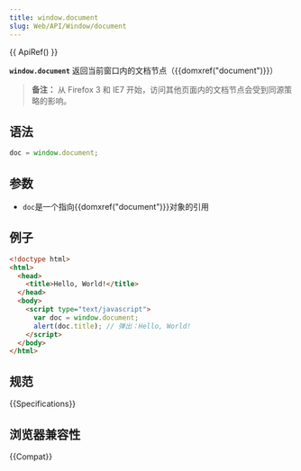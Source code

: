 ```yaml
---
title: window.document
slug: Web/API/Window/document
---
```


{{ ApiRef() }}

**`window.document`** 返回当前窗口内的文档节点（{{domxref("document")}}）

> **备注：** 从 Firefox 3 和 IE7 开始，访问其他页面内的文档节点会受到同源策略的影响。

## 语法

```js
doc = window.document;
```

## 参数

- `doc`是一个指向{{domxref("document")}}对象的引用

## 例子

```html
<!doctype html>
<html>
  <head>
    <title>Hello, World!</title>
  </head>
  <body>
    <script type="text/javascript">
      var doc = window.document;
      alert(doc.title); // 弹出：Hello, World!
    </script>
  </body>
</html>
```

## 规范

{{Specifications}}

## 浏览器兼容性

{{Compat}}
